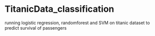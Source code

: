 # TitanicData_classification
running logistic regression, randomforest and SVM on titanic dataset to predict survival of passengers
